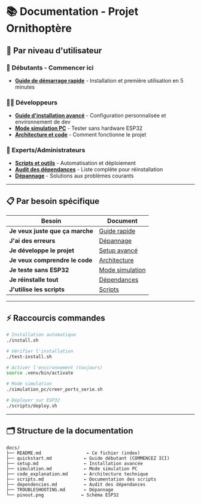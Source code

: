 # 📚 Documentation - Projet Ornithoptère

## 🎯 Par niveau d'utilisateur

### 🚀 **Débutants - Commencer ici**
- **[Guide de démarrage rapide](quickstart.md)** - Installation et première utilisation en 5 minutes

### 👨‍💻 **Développeurs**
- **[Guide d'installation avancé](setup.md)** - Configuration personnalisée et environnement de dev
- **[Mode simulation PC](simulation.md)** - Tester sans hardware ESP32
- **[Architecture et code](code_explanation.md)** - Comment fonctionne le projet

### 🔧 **Experts/Administrateurs**
- **[Scripts et outils](scripts.md)** - Automatisation et déploiement
- **[Audit des dépendances](dependencies.md)** - Liste complète pour réinstallation
- **[Dépannage](TROUBLESHOOTING.md)** - Solutions aux problèmes courants

---

## 📋 Par besoin spécifique

| Besoin | Document |
|--------|----------|
| **Je veux juste que ça marche** | [Guide rapide](quickstart.md) |
| **J'ai des erreurs** | [Dépannage](TROUBLESHOOTING.md) |
| **Je développe le projet** | [Setup avancé](setup.md) |
| **Je veux comprendre le code** | [Architecture](code_explanation.md) |
| **Je teste sans ESP32** | [Mode simulation](simulation.md) |
| **Je réinstalle tout** | [Dépendances](dependencies.md) |
| **J'utilise les scripts** | [Scripts](scripts.md) |

---

## ⚡ Raccourcis commandes

```bash
# Installation automatique
./install.sh

# Vérifier l'installation
./test-install.sh

# Activer l'environnement (toujours)
source .venv/bin/activate

# Mode simulation
./simulation_pc/creer_ports_serie.sh

# Déployer sur ESP32
./scripts/deploy.sh
```

---

## 🗂️ Structure de la documentation

```
docs/
├── README.md                 ← Ce fichier (index)
├── quickstart.md            ← Guide débutant (COMMENCEZ ICI)
├── setup.md                 ← Installation avancée
├── simulation.md            ← Mode simulation PC
├── code_explanation.md      ← Architecture technique
├── scripts.md               ← Documentation des scripts
├── dependencies.md          ← Audit des dépendances
├── TROUBLESHOOTING.md       ← Dépannage
└── pinout.png              ← Schéma ESP32
```
